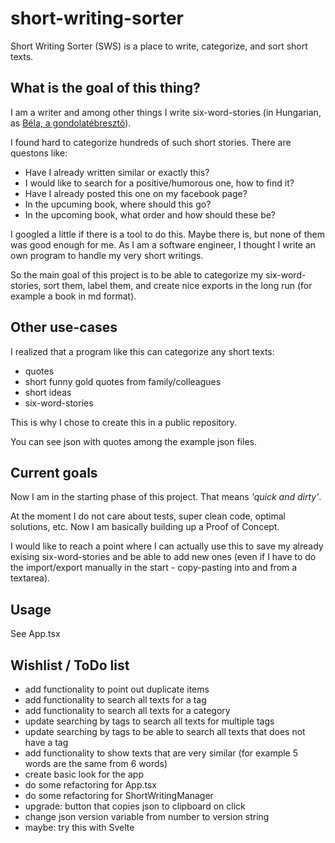 # short-writing-sorter
Short Writing Sorter (SWS) is a place to write, categorize, and sort short texts.

## What is the goal of this thing?

I am a writer and among other things I write six-word-stories (in Hungarian, as [Béla, a gondolatébresztő](https://www.facebook.com/bela.a.gondolatebreszto/)).

I found hard to categorize hundreds of such short stories. There are questons like:
- Have I already written similar or exactly this?
- I would like to search for a positive/humorous one, how to find it?
- Have I already posted this one on my facebook page?
- In the upcuming book, where should this go?
- In the upcoming book, what order and how should these be?

I googled a little if there is a tool to do this. Maybe there is, but none of them was good enough for me. As I am a software engineer, I thought I write an own program to handle my very short writings.

So the main goal of this project is to be able to categorize my six-word-stories, sort them, label them, and create nice exports in the long run (for example a book in md format).

## Other use-cases

I realized that a program like this can categorize any short texts:
- quotes
- short funny gold quotes from family/colleagues
- short ideas
- six-word-stories

This is why I chose to create this in a public repository.

You can see json with quotes among the example json files.

## Current goals

Now I am in the starting phase of this project. That means _'quick and dirty'_.

At the moment I do not care about tests, super clean code, optimal solutions, etc.
Now I am basically building up a Proof of Concept.

I would like to reach a point where I can actually use this to save my already exising six-word-stories and be able to add new ones (even if I have to do the import/export manually in the start - copy-pasting into and from a textarea).

## Usage

See App.tsx

## Wishlist / ToDo list

- add functionality to point out duplicate items
- add functionality to search all texts for a tag
- add functionality to search all texts for a category
- update searching by tags to search all texts for multiple tags
- update searching by tags to be able to search all texts that does not have a tag
- add functionality to show texts that are very similar (for example 5 words are the same from 6 words)
- create basic look for the app
- do some refactoring for App.tsx
- do some refactoring for ShortWritingManager
- upgrade: button that copies json to clipboard on click
- change json version variable from number to version string
- maybe: try this with Svelte
